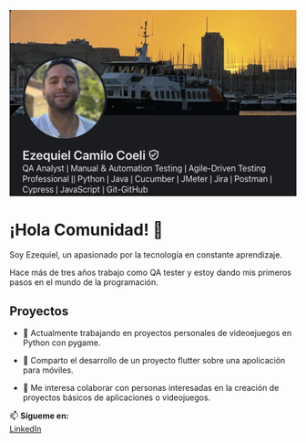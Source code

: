 ![LinkedinProfile](images/InProfile.png)

# ¡Hola Comunidad! 👋
Soy Ezequiel, un apasionado por la tecnología en constante aprendizaje. 

Hace más de tres años trabajo como QA tester y estoy dando mis primeros pasos en el mundo de la programación.


## Proyectos
- 🔭 Actualmente trabajando en proyectos personales de videoejuegos en Python con pygame.
  
- 🌱 Comparto el desarrollo de un proyecto flutter sobre una apolicación para móviles.
  
- 👀 Me interesa colaborar con personas interesadas en la creación de proyectos básicos de aplicaciones o videojuegos.


📫 **Sígueme en:**  
[LinkedIn](https://www.linkedin.com/in/ezequiel-coeli-softwaretestingqa/) 
